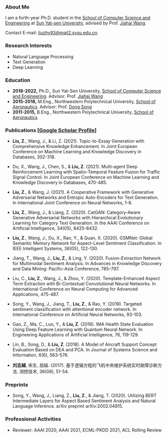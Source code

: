 ### About Me
I am a forth-year Ph.D. student in the [School of Computer Science and Engineering](http://cse.sysu.edu.cn/) at [Sun Yat-sen University](http://www.sysu.edu.cn/),  advised by Prof. [Jiahai Wang](http://cse.sysu.edu.cn/content/2551).

Contact E-mail: [liuzhy93@mail2.sysu.edu.cn](mailto:liuzhy93@mail2.sysu.edu.cn).

### Research Interests 
* Natural Language Processing
* Text Generation
* Deep Learning

### Education
* **2018-2022,**    Ph.D., Sun Yat-Sen University, [School of Computer Science and Engineering](http://cse.sysu.edu.cn/). Advisor: Prof. [Jiahai Wang](http://cse.sysu.edu.cn/content/2551)
* **2015-2018,**    M.Eng., Northwestern Polytechnical University, [School of Aeronautics](https://hangkong.nwpu.edu.cn/). Advisor: Prof. [Dong Song](https://teacher.nwpu.edu.cn/songdong.html)
* **2011-2015,**    B.Eng., Northwestern Polytechnical University, [School of Aeronautics](https://hangkong.nwpu.edu.cn/).

### Publications [[Google Scholar Profile](https://scholar.google.com.hk/citations?user=Sp4xqzkAAAAJ&hl=en&oi=sra)]
* **Liu, Z**., Wang, J., & Li, Z. (2021). Topic-to-Essay Generation with Comprehensive Knowledge Enhancement. 
  In Joint European Conference on Machine Learning and Knowledge Discovery in Databases, 302-318. 
  
* Du, X., Wang, J., Chen, S., & **Liu, Z**. (2021). Multi-agent Deep Reinforcement Learning with Spatio-Temporal Feature Fusion for Traffic Signal Control.
  In Joint European Conference on Machine Learning and Knowledge Discovery in Databases, 470-485. 
  
* **Liu, Z**., & Wang, J. (2021). A Cooperative Framework with Generative Adversarial Networks and Entropic Auto-Encoders for Text Generation.
  In International Joint Conference on Neural Networks, 1-8. 
  
* **Liu, Z**., Wang, J., & Liang, Z. (2020). CatGAN: Category-Aware Generative Adversarial Networks with Hierarchical Evolutionary Learning for Category Text Generation.
  In the AAAI Conference on Artificial Intelligence, 34(05), 8425-8432. 
  
* **Liu, Z**., Wang, J., Du, X., Rao, Y., & Quan, X. (2020). GSMNet: Global Semantic Memory Network for Aspect-Level Sentiment Classification.
  In IEEE Intelligent Systems, 36(05), 122-130. 
  
* Jiang, T., Wang, J., **Liu, Z**., & Ling, Y. (2020). Fusion-Extraction Network for Multimodal Sentiment Analysis.
  In Advances in Knowledge Discovery and Data Mining: Pacific-Asia Conference, 785–797. 
  
* Liu, C., **Liu, Z**., Wang, J., & Zhou, Y. (2020). Template-Enhanced Aspect Term Extraction with Bi-Contextual Convolutional Neural Networks.
  In International Conference on Neural Computing for Advanced Applications, 475-487. 
  
* Song, Y., Wang, J., Jiang, T., **Liu, Z**., & Rao, Y. (2019). Targeted sentiment classification with attentional encoder network.
  In International Conference on Artificial Neural Networks, 93-103. 
  
* Gao, Z., Ma, C., Luo, Y., & **Liu, Z**. (2018). IMA Health State Evaluation Using Deep Feature Learning with Quantum Neural Network.
  In Engineering Applications of Artificial Intelligence, 76, 119-129.
  
* Lin, B., Song, D., & **Liu, Z**. (2018). A Model of Aircraft Support Concept Evaluation Based on DEA and PCA.
  In Journal of Systems Science and Information, 6(6), 563-576.
  
* **刘志越**, 宋东, 屈娟. (2017). 基于逻辑方程的飞机中央维护系统实时故障诊断方法.
测控技术, 36(08), 51-54.

### Preprints
* Song, Y., Wang, J., Liang, Z., **Liu, Z**., & Jiang, T. (2020). Utilizing BERT Intermediate Layers for Aspect Based Sentiment Analysis and Natural Language Inference.
arXiv preprint arXiv:2002.04815.

### Professional Activities
* Reviewer: AAAI 2020, AAAI 2021, ECML-PKDD 2021, ACL Rolling Review
